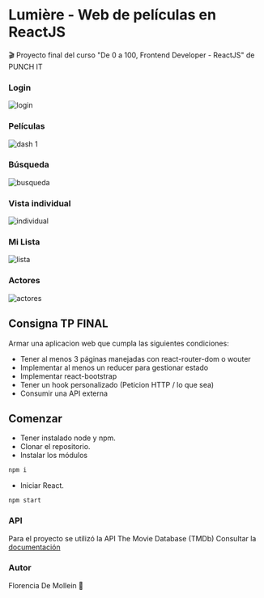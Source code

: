 # Lumière - Web de películas en ReactJS
🎬 Proyecto final del curso "De 0 a 100, Frontend Developer - ReactJS" de PUNCH IT

### Login
![login](https://user-images.githubusercontent.com/54426004/108124928-7bcea180-7086-11eb-94bd-801f437441b9.JPG)

### Películas
![dash 1](https://user-images.githubusercontent.com/54426004/108125051-aae51300-7086-11eb-8e72-541a238ad88e.JPG)

### Búsqueda
![busqueda](https://user-images.githubusercontent.com/54426004/108125165-da941b00-7086-11eb-8b5a-c9c6431d37e7.JPG)

### Vista individual
![individual](https://user-images.githubusercontent.com/54426004/108125237-f0a1db80-7086-11eb-8fea-a91a737122f2.JPG)

### Mi Lista
![lista](https://user-images.githubusercontent.com/54426004/108125274-00212480-7087-11eb-84cf-4b58791638ae.JPG)

### Actores
![actores](https://user-images.githubusercontent.com/54426004/108125345-13cc8b00-7087-11eb-9d82-69fc680d1211.JPG)

## Consigna TP FINAL
Armar una aplicacion web que cumpla las siguientes condiciones:
* Tener al menos 3 páginas manejadas con react-router-dom o wouter
* Implementar al menos un reducer para gestionar estado
* Implementar react-bootstrap
* Tener un hook personalizado (Peticion HTTP / lo que sea)
* Consumir una API externa


## Comenzar

* Tener instalado node y npm. 
* Clonar el repositorio.
* Instalar los módulos 
```bash
npm i
```

* Iniciar React.
```
npm start
```

### API
Para el proyecto se utilizó la API The Movie Database (TMDb)
Consultar la [documentación](https://www.themoviedb.org/documentation/api)

### Autor
Florencia De Mollein 🌺

